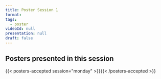 ```yaml
---
title: Poster Session 1
format:
tags:
  - poster
videoId: null
presentation: null
draft: false
---
```


<!-- Click link for
{{< button-link icon="direction" label="instructions for authors of accepted posters" url="http://localhost:1313/presentations/#poster-presentations" target="_blank" >}} -->

## Posters presented in this session

{{< posters-accepted session="monday" >}}{{< /posters-accepted >}}
